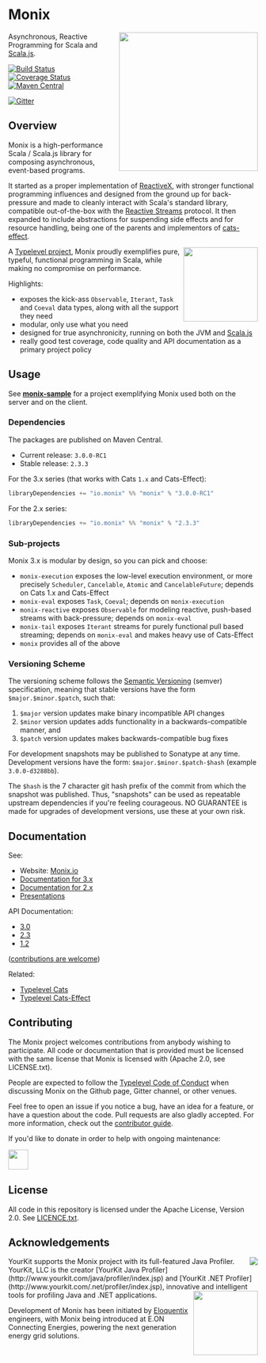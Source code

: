 # Monix

<img src="https://monix.io/public/images/monix-logo.png?ts=20161024" align="right" width="280" />

Asynchronous, Reactive Programming for Scala and [Scala.js](http://www.scala-js.org/).

[![Build Status](https://travis-ci.org/monix/monix.svg?branch=master)](https://travis-ci.org/monix/monix)
[![Coverage Status](https://codecov.io/gh/monix/monix/coverage.svg?branch=master)](https://codecov.io/gh/monix/monix?branch=master)
[![Maven Central](https://img.shields.io/maven-central/v/io.monix/monix_2.12.svg)](http://search.maven.org/#search|gav|1|g%3A%22io.monix%22%20AND%20a%3A%22monix_2.12%22)

[![Gitter](https://badges.gitter.im/Join%20Chat.svg)](https://gitter.im/monix/monix?utm_source=badge&utm_medium=badge&utm_campaign=pr-badge&utm_content=badge)

## Overview

Monix is a high-performance Scala / Scala.js library for composing asynchronous,
event-based programs.

It started as a proper implementation of [ReactiveX](http://reactivex.io/),
with stronger functional programming influences and designed from the ground up
for  back-pressure and made to cleanly interact with Scala's standard library,
compatible out-of-the-box with the [Reactive Streams](http://www.reactive-streams.org/)
protocol. It then expanded to include abstractions for suspending side effects
and for resource handling, being one of the parents and implementors of
[cats-effect](https://typelevel.org/cats-effect/).

<a href="https://typelevel.org/"><img src="https://monix.io/public/images/typelevel.png" width="150" style="float:right;" align="right" /></a>

A [Typelevel project](http://typelevel.org/projects/), Monix proudly
exemplifies pure, typeful, functional programming in Scala, while making no
compromise on performance.

Highlights:

- exposes the kick-ass `Observable`, `Iterant`, `Task` and `Coeval` data types,
  along with all the support they need
- modular, only use what you need
- designed for true asynchronicity, running on both the
  JVM and [Scala.js](http://scala-js.org)
- really good test coverage, code quality and API documentation
  as a primary project policy

## Usage

See **[monix-sample](https://github.com/monix/monix-sample)** for
a project exemplifying Monix used both on the server and on the client.

### Dependencies

The packages are published on Maven Central.

- Current release: `3.0.0-RC1`
- Stable release: `2.3.3`

For the 3.x series (that works with Cats `1.x` and Cats-Effect):

```scala
libraryDependencies += "io.monix" %% "monix" % "3.0.0-RC1"
```

For the 2.x series:

```scala
libraryDependencies += "io.monix" %% "monix" % "2.3.3"
```

### Sub-projects

Monix 3.x is modular by design, so you can pick and choose:

- `monix-execution` exposes the low-level execution environment, or
  more precisely `Scheduler`, `Cancelable`, `Atomic` and
  `CancelableFuture`; depends on Cats 1.x and Cats-Effect
- `monix-eval` exposes `Task`, `Coeval`;
  depends on `monix-execution`
- `monix-reactive` exposes `Observable` for modeling reactive,
  push-based streams with back-pressure; depends on `monix-eval`
- `monix-tail` exposes `Iterant` streams for purely functional pull
  based streaming; depends on `monix-eval` and makes heavy use of
  Cats-Effect
- `monix` provides all of the above

### Versioning Scheme

The versioning scheme follows the
[Semantic Versioning](http://semver.org/) (semver) specification,
meaning that stable versions have the form `$major.$minor.$patch`,
such that:

1. `$major` version updates make binary incompatible API changes
2. `$minor` version updates adds functionality in a
   backwards-compatible manner, and
3. `$patch` version updates makes backwards-compatible bug fixes

For development snapshots may be published to Sonatype at any time.
Development versions have the form: `$major.$minor.$patch-$hash`
(example `3.0.0-d3288bb`).

The `$hash` is the 7 character git hash prefix of the commit from
which the snapshot was published.  Thus, "snapshots" can be used as
repeatable upstream dependencies if you're feeling courageous.  NO
GUARANTEE is made for upgrades of development versions, use these at
your own risk.

## Documentation

See:

- Website: [Monix.io](https://monix.io/)
- [Documentation for 3.x](https://monix.io/docs/3x/)
- [Documentation for 2.x](https://monix.io/docs/2x/)
- [Presentations](https://monix.io/presentations/)

API Documentation:

- [3.0](https://monix.io/api/3.0/)
- [2.3](https://monix.io/api/2.3/)
- [1.2](https://monix.io/api/1.2/)

([contributions are welcome](https://github.com/monix/monix.io))

Related:

- [Typelevel Cats](https://typelevel.org/cats/)
- [Typelevel Cats-Effect](https://typelevel.org/cats-effect/)

## Contributing

The Monix project welcomes contributions from anybody wishing to
participate.  All code or documentation that is provided must be
licensed with the same license that Monix is licensed with (Apache
2.0, see LICENSE.txt).

People are expected to follow the
[Typelevel Code of Conduct](https://typelevel.org/conduct.html) when
discussing Monix on the Github page, Gitter channel, or other venues.

Feel free to open an issue if you notice a bug, have an idea for a
feature, or have a question about the code. Pull requests are also
gladly accepted. For more information, check out the
[contributor guide](CONTRIBUTING.md).

If you'd like to donate in order to help with ongoing maintenance:

<a href="https://www.patreon.com/bePatron?u=6102596"><img label="Become a Patron!" src="https://c5.patreon.com/external/logo/become_a_patron_button@2x.png" height="40" /></a>

## License

All code in this repository is licensed under the Apache License,
Version 2.0.  See [LICENCE.txt](./LICENSE.txt).

## Acknowledgements

<img src="https://raw.githubusercontent.com/wiki/monix/monix/assets/yklogo.png" align="right" />
YourKit supports the Monix project with its full-featured Java Profiler.
YourKit, LLC is the creator [YourKit Java Profiler](http://www.yourkit.com/java/profiler/index.jsp)
and [YourKit .NET Profiler](http://www.yourkit.com/.net/profiler/index.jsp),
innovative and intelligent tools for profiling Java and .NET applications.

<img src="https://raw.githubusercontent.com/wiki/monix/monix/assets/logo-eloquentix@2x.png" align="right" width="130" />

Development of Monix has been initiated by [Eloquentix](http://eloquentix.com/)
engineers, with Monix being introduced at E.ON Connecting Energies,
powering the next generation energy grid solutions.
